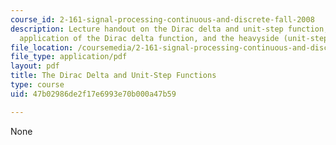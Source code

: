 ```yaml
---
course_id: 2-161-signal-processing-continuous-and-discrete-fall-2008
description: Lecture handout on the Dirac delta and unit-step function, practical
  application of the Dirac delta function, and the heavyside (unit-step) function.
file_location: /coursemedia/2-161-signal-processing-continuous-and-discrete-fall-2008/47b02986de2f17e6993e70b000a47b59_diracheaviside.pdf
file_type: application/pdf
layout: pdf
title: The Dirac Delta and Unit-Step Functions
type: course
uid: 47b02986de2f17e6993e70b000a47b59

---
```

None